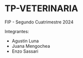 # TP-VETERINARIA
FIP - Segundo Cuatrimestre 2024

Integrantes:
- Agustin Luna
- Juana Mengochea
- Enzo Sassari

